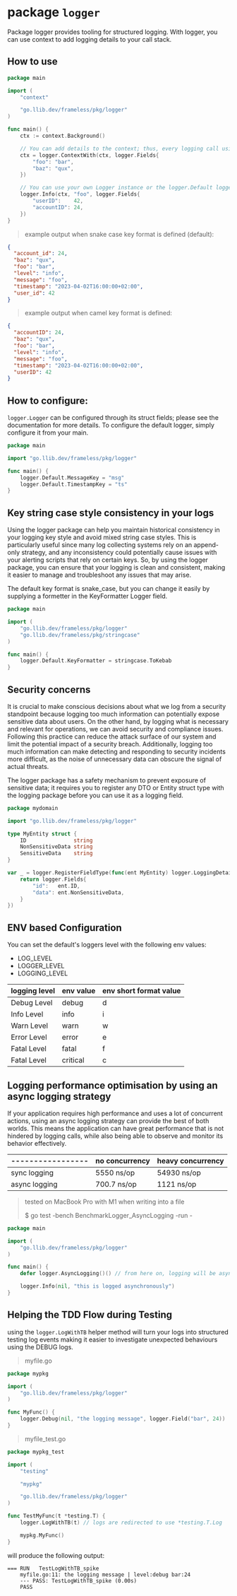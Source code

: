 # package `logger`

Package logger provides tooling for structured logging.
With logger, you can use context to add logging details to your call stack.

## How to use

```go
package main

import (
	"context"

	"go.llib.dev/frameless/pkg/logger"
)

func main() {
	ctx := context.Background()

	// You can add details to the context; thus, every logging call using this context will inherit the details.
	ctx = logger.ContextWith(ctx, logger.Fields{
		"foo": "bar",
		"baz": "qux",
	})

	// You can use your own Logger instance or the logger.Default logger instance if you plan to log to the STDOUT. 
	logger.Info(ctx, "foo", logger.Fields{
		"userID":    42,
		"accountID": 24,
	})
}

```

> example output when snake case key format is defined (default):

```json
{
  "account_id": 24,
  "baz": "qux",
  "foo": "bar",
  "level": "info",
  "message": "foo",
  "timestamp": "2023-04-02T16:00:00+02:00",
  "user_id": 42
}
```

> example output when camel key format is defined:

```json
{
  "accountID": 24,
  "baz": "qux",
  "foo": "bar",
  "level": "info",
  "message": "foo",
  "timestamp": "2023-04-02T16:00:00+02:00",
  "userID": 42
}
```

## How to configure:

`logger.Logger` can be configured through its struct fields; please see the documentation for more details.
To configure the default logger, simply configure it from your main.

```go
package main

import "go.llib.dev/frameless/pkg/logger"

func main() {
	logger.Default.MessageKey = "msg"
	logger.Default.TimestampKey = "ts"
}
```

## Key string case style consistency in your logs

Using the logger package can help you maintain historical consistency in your logging key style
and avoid mixed string case styles.
This is particularly useful since many log collecting systems rely on an append-only strategy,
and any inconsistency could potentially cause issues with your alerting scripts that rely on certain keys.
So, by using the logger package, you can ensure that your logging is clean and consistent,
making it easier to manage and troubleshoot any issues that may arise.

The default key format is snake_case, but you can change it easily by supplying a formetter in the KeyFormatter Logger
field.

```go
package main

import (
	"go.llib.dev/frameless/pkg/logger"
	"go.llib.dev/frameless/pkg/stringcase"
)

func main() {
	logger.Default.KeyFormatter = stringcase.ToKebab
}

```

## Security concerns

It is crucial to make conscious decisions about what we log from a security standpoint
because logging too much information can potentially expose sensitive data about users.
On the other hand, by logging what is necessary and relevant for operations,
we can avoid security and compliance issues.
Following this practice can reduce the attack surface of our system and limit the potential impact of a security breach.
Additionally, logging too much information can make detecting and responding to security incidents more difficult,
as the noise of unnecessary data can obscure the signal of actual threats.

The logger package has a safety mechanism to prevent exposure of sensitive data;
it requires you to register any DTO or Entity struct type with the logging package
before you can use it as a logging field.

```go
package mydomain

import "go.llib.dev/frameless/pkg/logger"

type MyEntity struct {
	ID               string
	NonSensitiveData string
	SensitiveData    string
}

var _ = logger.RegisterFieldType(func(ent MyEntity) logger.LoggingDetail {
	return logger.Fields{
		"id":   ent.ID,
		"data": ent.NonSensitiveData,
	}
})

```

## ENV based Configuration

You can set the default's loggers level with the following env values:

- LOG_LEVEL
- LOGGER_LEVEL
- LOGGING_LEVEL

| logging level | env value | env short format value |
|---------------|-----------|------------------------|
| Debug Level   | 	debug    | d                      | 
| Info Level    | 	info     | i                      | 
| Warn Level    | 	warn     | w                      | 
| Error Level   | 	error    | e                      | 
| Fatal Level   | 	fatal    | f                      | 
| Fatal Level   | 	critical | c                      | 

## Logging performance optimisation by using an async logging strategy

If your application requires high performance and uses a lot of concurrent actions,
using an async logging strategy can provide the best of both worlds.
This means the application can have great performance that is not hindered by logging calls,
while also being able to observe and monitor its behavior effectively.

| ----------------- | no concurrency | heavy concurrency |
|-------------------|----------------|-------------------|
| sync logging      | 5550 ns/op     | 54930 ns/op       |
| async logging     | 700.7 ns/op    | 1121 ns/op        |

> tested on MacBook Pro with M1 when writing into a file
>
> $ go test -bench BenchmarkLogger_AsyncLogging -run -

```go
package main

import (
	"go.llib.dev/frameless/pkg/logger"
)

func main() {
	defer logger.AsyncLogging()() // from here on, logging will be async

	logger.Info(nil, "this is logged asynchronously")
}
```

## Helping the TDD Flow during Testing

using the `logger.LogWithTB` helper method will turn your logs into structured testing log events
making it easier to investigate unexpected behaviours using the DEBUG logs.


> myfile.go

```go
package mypkg

import (
	"go.llib.dev/frameless/pkg/logger"
)

func MyFunc() {
	logger.Debug(nil, "the logging message", logger.Field("bar", 24))
}
```

> myfile_test.go

```go
package mypkg_test

import (
	"testing"

	"mypkg"

	"go.llib.dev/frameless/pkg/logger"
)

func TestMyFunc(t *testing.T) {
	logger.LogWithTB(t) // logs are redirected to use *testing.T.Log  

	mypkg.MyFunc()
}

```

will produce the following output:

```text
=== RUN   TestLogWithTB_spike
	myfile.go:11: the logging message | level:debug bar:24
	--- PASS: TestLogWithTB_spike (0.00s)
	PASS
```
